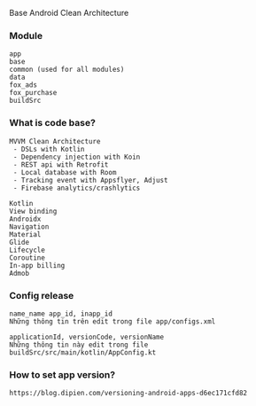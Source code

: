 Base Android Clean Architecture

### Module
    app
    base
    common (used for all modules)
    data
    fox_ads
    fox_purchase
    buildSrc

### What is code base?
    MVVM Clean Architecture
     - DSLs with Kotlin
     - Dependency injection with Koin
     - REST api with Retrofit
     - Local database with Room
     - Tracking event with Appsflyer, Adjust
     - Firebase analytics/crashlytics
     
    Kotlin
    View binding
    Androidx
    Navigation
    Material
    Glide
    Lifecycle
    Coroutine
    In-app billing
    Admob
     

### Config release
    name_name app_id, inapp_id
    Những thông tin trên edit trong file app/configs.xml

    applicationId, versionCode, versionName
    Những thông tin này edit trong file buildSrc/src/main/kotlin/AppConfig.kt

### How to set app version?
    https://blog.dipien.com/versioning-android-apps-d6ec171cfd82